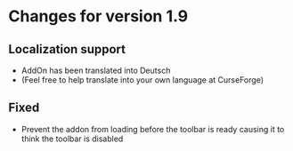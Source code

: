 # Changes for version 1.9

## Localization support
- AddOn has been translated into Deutsch
- (Feel free to help translate into your own language at CurseForge)

## Fixed
- Prevent the addon from loading before the toolbar is ready causing it to think the toolbar is disabled